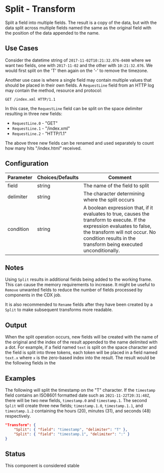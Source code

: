 # Split - Transform

Split a field into multiple fields. The result is a copy of the data, but with the data split across multiple fields named the same as the original field with the position of the data appended to the name.

## Use Cases

Consider the datetime string of `2017-11-02T10:21:32.076-0400` where we want two fields, one with `2017-11-02` and the other with `10:21:32.076`. We would first split on the 'T' then again on the '-' to remove the timezone.

Another use case is where a single field may contain multiple values that should be placed in their own fields. A `RequestLine` field from an HTTP log may contain the method, resource and protocol:

```
GET /index.xml HTTP/1.1
```

In this case, the `RequestLine` field can be split on the space delimiter resulting in three new fields:

* `RequestLine.0` - "GET"
* `RequestLine.1` - "/index.xml"
* `RequestLine.2` - "HTTP/1.1"

The above three new fields can be renamed and used separately to count how many hits "/index.html" received.


## Configuration

| Parameter | Choices/Defaults | Comment                                                      |
| --------- | ---------------- | ------------------------------------------------------------ |
| field     | string           | The name of the field to split                               |
| delimiter | string           | The character determining where the split occurs             |
| condition | string           | A boolean expression that, if it evaluates to true, causes the transform to execute. If the expression evaluates to false, the transform will not occur. No condition results in the transform being executed unconditionally. |

## Notes

Using `Split` results in additional fields being added to the working frame. This can cause the memory requirements to increase. It might be useful to `Remove` unwanted fields to reduce the number of fields processed by components in the CDX job.

It is also recommended to `Rename` fields after they have been created by a `Split` to make subsequent transforms more readable.

## Output

When the split operation occurs, new fields will be created with the name of the original and the index of the result appended to the name delimited with a dot. For example, if a field named `text` is  split on the space character and the field is split into three tokens, each token will be placed in a field named `text.x` where `x` is the zero-based index into the result. The result would be the following fields in the 

## Examples


The following will split the timestamp on the "T" character. If the `timestamp` field contains an ISO8601 formatted date such as `2021-11-22T20:31:48Z`, there will be two new fields, `timestamp.0` and `timestamp.1`. The second  `Split` will create three new fields; `timestamp.1.0`, `timestamp.1.1`, and `timestamp.1.2` containing the hours (20), minutes (31), and seconds (48) respectively.

```json
"Transform": {
    "Split": { "field": "timestamp", "delimiter": "T" },
    "Split": { "field": "timestamp.1", "delimiter": ":" }
}
```


## Status

This component is considered stable

